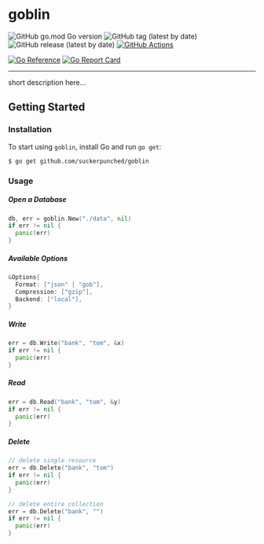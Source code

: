 # goblin

![GitHub go.mod Go version](https://img.shields.io/github/go-mod/go-version/suckerpunched/goblin)
![GitHub tag (latest by date)](https://img.shields.io/github/v/tag/suckerpunched/goblin?label=Version)
![GitHub release (latest by date)](https://img.shields.io/github/v/release/suckerpunched/goblin?label=Release)
[![GitHub Actions](https://img.shields.io/endpoint.svg?url=https%3A%2F%2Factions-badge.atrox.dev%2Fatrox%2Fsync-dotenv%2Fbadge&label=build&logo=none)](https://pkg.go.dev/github.com/suckerpunched/goblin)

[![Go Reference](https://pkg.go.dev/badge/github.com/suckerpunched/goblin.svg)](https://pkg.go.dev/github.com/suckerpunched/goblin)
[![Go Report Card](https://goreportcard.com/badge/github.com/nanobox-io/golang-scribble)](https://goreportcard.com/report/github.com/suckerpunched/goblin)

--------

short description here...

## Getting Started

### Installation
To start using `goblin`, install Go and run `go get`:
```
$ go get github.com/suckerpunched/goblin
```

### Usage
##### Open a Database
```go
db, err = goblin.New("./data", nil)
if err != nil {
  panic(err)
}
```

##### Available Options
```go
&Options{
  Format: ["json" | "gob"],
  Compression: ["gzip"],
  Backend: ["local"],
}
```

##### Write
```go
err = db.Write("bank", "tom", &x)
if err != nil {
  panic(err)
}
```

##### Read
```go
err = db.Read("bank", "tom", &y)
if err != nil {
  panic(err)
}
```

##### Delete
```go
// delete single resource
err = db.Delete("bank", "tom")
if err != nil {
  panic(err)
}

// delete entire collection
err = db.Delete("bank", "")
if err != nil {
  panic(err)
}
```
